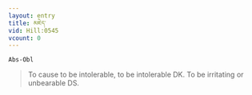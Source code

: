 ```yaml
---
layout: entry
title: མཇེད་
vid: Hill:0545
vcount: 0
---
```

`Abs-Obl`
> To cause to be intolerable, to be intolerable DK\.
 To be irritating or unbearable DS\.

